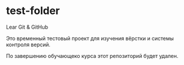 # test-folder
Lear Git &amp; GitHub

Это временный тестовый проект для изучения вёрстки и системы контроля версий. 

По завершению обучающеко курса этот репозиторий будет удален. 
